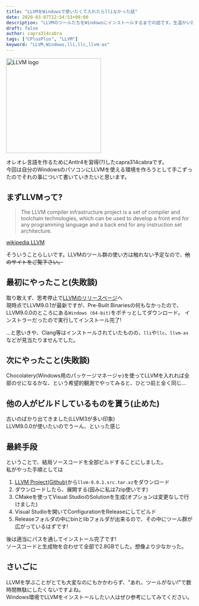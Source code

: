 ```yaml
---
title: "LLVMをWindowsで使いたくて入れたらlliなかった話"
date: 2020-03-07T12:54:53+09:00
description: "LLVMのツールたちをWindowsにインストールするまでの話です。生温かい目でご覧ください。"
draft: false
author: capra314cabra
tags: ["CPlusPlus", "LLVM"]
keyword: "LLVM,Windows,lli,llc,llvm-as"
---
```


<img src="https://llvm.org/img/LLVM-Logo-Derivative-1.png" alt="LLVM logo" class="center" width="256" height="256" />

オレオレ言語を作るためにAntlr4を習得(?)したcapra314cabraです。  
今回は自分のWindowsのパソコンにLLVMを使える環境を作ろうとして手こずったのでそれの事について書いていきたいと思います。

## まずLLVMって?

> The LLVM compiler infrastructure project is a set of compiler and toolchain technologies, which can be used to develop a front end for any programming language and a back end for any instruction set architecture.

[wikipedia LLVM](https://en.wikipedia.org/wiki/LLVM)

そういうことらしいです。LLVMのツール群の使い方は触れない予定なので、~~他のサイトをご覧下さい。~~

## 最初にやったこと(失敗談)

取り敢えず、思考停止で[LLVMのリリースページ](http://releases.llvm.org/download.html)へ  
現時点でLLVM9.0.1が最新ですが、Pre-Built Binariesの何もなかったので、LLVM9.0.0のところにある`Windows (64-bit)`をポチっとしてダウンロード。
インストラーだったので実行してインストール完了!

...と思いきや、Clang等はインストールされていたものの、`lli`や`llc`、`llvm-as`などが見当たりませんでした。

## 次にやったこと(失敗談)

Chocolatery(Windows用のパッケージマネージャ)を使ってLLVMを入れれば全部のせになるかな、という希望的観測でやってみると、ひとつ前と全く同じ...

## 他の人がビルドしているものを貰う(止めた)

古いのばかり出てきました(LLVM3が多い印象)  
LLVM9.0.0が使いたいのでうーん、といった感じ

## 最終手段

ということで、結局ソースコードを全部ビルドすることにしました。  
私がやった手順としては

1. [LLVM Project(Github)](https://github.com/llvm/llvm-project/releases)から`llvm-9.0.1.src.tar.xz`をダウンロード
2. ダウンロードしたら、展開する(因みに私は7zip使いです)
3. CMakeを使ってVisual StudioのSolutionを生成(オプションは変更なしで行けました)
4. Visual Studioを開いてConfigurationをReleaseにしてビルド
5. Releaseフォルダの中にbinとlibフォルダが出来るので、その中にツール群が広がっているはずです!

後は適当にパスを通してインストール完了です!  
ソースコードと生成物を合わせて全部で2.8GBでした。想像より少なかった。

## さいごに

LLVMを学ぶことがとても大変なのにもかかわらず、"あれ、ツールがない!"で数時間無駄にしたくないですよね。  
Windows環境でLLVMをインストールしたい人はぜひ参考にしてみてください。
